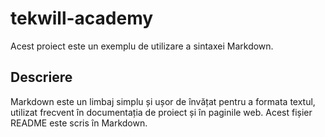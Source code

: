# tekwill-academy

Acest proiect este un exemplu de utilizare a sintaxei Markdown.

## Descriere

Markdown este un limbaj simplu și ușor de învățat pentru a formata textul, utilizat frecvent în documentația de proiect și în paginile web. Acest fișier README este scris în Markdown.
